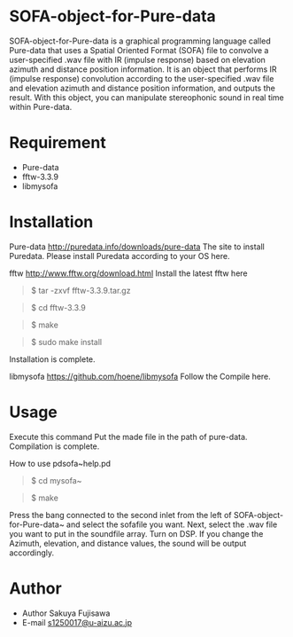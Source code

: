 # SOFA-object-for-Pure-data
SOFA-object-for-Pure-data is a graphical programming language called Pure-data that uses a Spatial Oriented Format (SOFA) file to convolve a user-specified .wav file with IR (impulse response) based on elevation azimuth and distance position information.
It is an object that performs IR (impulse response) convolution according to the user-specified .wav file and elevation azimuth and distance position information, and outputs the result.
With this object, you can manipulate stereophonic sound in real time within Pure-data.


# Requirement

* Pure-data
* fftw-3.3.9
* libmysofa



# Installation
Pure-data
http://puredata.info/downloads/pure-data
The site to install Puredata.
Please install Puredata according to your OS here.

fftw
http://www.fftw.org/download.html
Install the latest fftw here

> $ tar -zxvf fftw-3.3.9.tar.gz

> $ cd fftw-3.3.9

> $ make

> $ sudo make install

Installation is complete.

libmysofa
https://github.com/hoene/libmysofa
Follow the Compile here.



# Usage
Execute this command
Put the made file in the path of pure-data.
Compilation is complete.

How to use pdsofa~help.pd

> $ cd mysofa~

> $ make

Press the bang connected to the second inlet from the left of SOFA-object-for-Pure-data~ and select the sofafile you want.
Next, select the .wav file you want to put in the soundfile array.
Turn on DSP.
If you change the Azimuth, elevation, and distance values, the sound will be output accordingly.



# Author
* Author Sakuya Fujisawa
* E-mail s1250017@u-aizu.ac.jp

